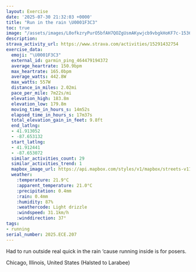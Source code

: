 ```yaml
---
layout: Exercise
date: '2025-07-30 21:32:03 +0000'
title: "Run in the rain \U0001F3C3"
toc: true
image: "/assets/images/L0ofkzryPurO5bfAH7QOZgUsmAKywjcb9vbgkHoKF7c-1536x2048.jpg.jpeg"
description:
strava_activity_url: https://www.strava.com/activities/15291432754
exercise_data:
  emoji: "\U0001F3C3"
  external_id: garmin_ping_464479194372
  average_heartrate: 150.9bpm
  max_heartrate: 165.0bpm
  average_watts: 442.8W
  max_watts: 557W
  distance_in_miles: 2.02mi
  pace_per_mile: 7m22s/mi
  elevation_high: 183.8m
  elevation_low: 179.8m
  moving_time_in_hours_s: 14m52s
  elapsed_time_in_hours_s: 17m37s
  total_elevation_gain_in_feet: 9.8ft
  end_latlng:
  - 41.913052
  - -87.653132
  start_latlng:
  - 41.912441
  - -87.653072
  similar_activities_count: 29
  similar_activities_trend: 1
  mapbox_image_url: https://api.mapbox.com/styles/v1/mapbox/streets-v11/static/path-5+787af2-1.0(qgy~Fbl~uOAiDIuCB%7D%40Ae%40Bs%40OsAAGIAAQByDM%7BB%40oEEoAAcCD%5D%40kAEcCE%5BGGe%40%40w%40ACCCe%40AeAGuA%40y%40CQAm%40B%5DEs%40B%7D%40CiC%40iCAWMy%40IkB%40gBEqC%3FsABaAEsABkBAuBBe%40CIC%40%40j%40Cn%40I%5CAZB~DAZ%3FpAEl%40Ft%40%3FbAE~%40%40f%40Nv%40Bl%40%3Ff%40En%40%3FPPn%40HrA%3F~AFp%40%3F%7CA%40b%40Ad%40%40l%40I%60AFjAAp%40BxA%40LFDxAFH%40%40JAx%40BlBDnA%3FjAFz%40K~DB%60%40DfBA%60%40BjB%60%40p%40JbBCp%40%40d%40C%60AF~%40AlAArCAX),pin-s-s+e5b22e(-87.65138,41.91369),pin-s-f+89ae00(-87.65113000000001,41.913720000000055)/auto/800x800?access_token=pk.eyJ1Ijoiam9zaGJlY2ttYW4iLCJhIjoiY205eWR2aDd1MWZ6djJrbXc4a3M0bWZleiJ9.XiG9OWkNcZk2QzjJbxLB4A
  weather:
    :temperature: 21.9°C
    :apparent_temperature: 21.0°C
    :precipitation: 0.4mm
    :rain: 0.4mm
    :humidity: 87%
    :weathercode: Light drizzle
    :windspeed: 31.1km/h
    :winddirection: 37°
tags:
- running
serial_number: 2025.ECE.207
---
```

Had to run outside real quick in the rain ‘cause running inside is for posers.

Chicago, Illinois, United States (Halsted to Larabee)

